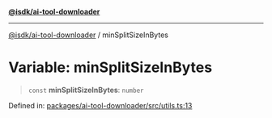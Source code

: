 [**@isdk/ai-tool-downloader**](../README.md)

***

[@isdk/ai-tool-downloader](../globals.md) / minSplitSizeInBytes

# Variable: minSplitSizeInBytes

> `const` **minSplitSizeInBytes**: `number`

Defined in: [packages/ai-tool-downloader/src/utils.ts:13](https://github.com/isdk/ai-tool-download.js/blob/09ce910da0a60480ec886fed5ae17c2c57345f16/src/utils.ts#L13)
